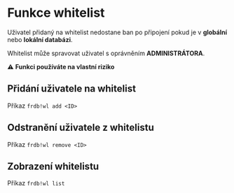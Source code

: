 # Funkce whitelist

Uživatel přidaný na whitelist nedostane ban po připojení pokud je v **globální** nebo **lokální databázi**.

Whitelist může spravovat uživatel s oprávněním **ADMINISTRÁTORA**.

⚠️ **Funkci používáte na vlastní riziko**

## Přidání uživatele na whitelist

Příkaz `frdb!wl add <ID>`

## Odstranění uživatele z whitelistu

Příkaz `frdb!wl remove <ID>`

## Zobrazení whitelistu

Příkaz `frdb!wl list`